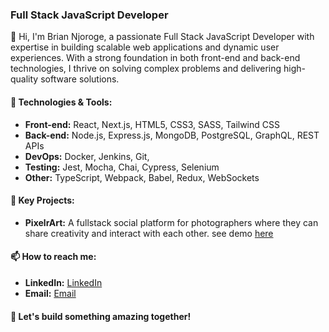 ### Full Stack JavaScript Developer

👋 Hi, I'm Brian Njoroge, a passionate Full Stack JavaScript Developer with expertise in building scalable web applications and dynamic user experiences. With a strong foundation in both front-end and back-end technologies, I thrive on solving complex problems and delivering high-quality software solutions.

#### 🔧 Technologies & Tools:
- **Front-end:** React, Next.js,  HTML5, CSS3, SASS,  Tailwind CSS
- **Back-end:** Node.js, Express.js, MongoDB, PostgreSQL, GraphQL, REST APIs
- **DevOps:** Docker, Jenkins, Git,
- **Testing:** Jest, Mocha, Chai, Cypress, Selenium
- **Other:** TypeScript, Webpack, Babel, Redux, WebSockets

#### 🌟 Key Projects:
- **PixelrArt:** A  fullstack social platform for photographers where they can share creativity and interact with each other. see demo [here](http://main--photoapptest.netlify.app/)

#### 📫 How to reach me:
- **LinkedIn:** [LinkedIn](https://www.linkedin.com/in/brian-njoroge-550492283?utm_source=share&utm_campaign=share_via&utm_content=profile&utm_medium=android_app)
- **Email:** [Email](business.briann@gmail.com)

#### 🚀 Let's build something amazing together!

